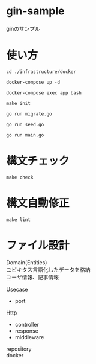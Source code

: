 # gin-sample
ginのサンプル  

# 使い方
```
cd ./infrastructure/docker

docker-compose up -d

docker-compose exec app bash

make init

go run migrate.go

go run seed.go

go run main.go
```

# 構文チェック

```
make check
```

# 構文自動修正
```
make lint
```

# ファイル設計  
Domain(Entities)  
ユビキタス言語化したデータを格納  
ユーザ情報、記事情報  

Usecase  
  - port

Http  
  - controller  
  - response  
  - middleware  

repository  
docker  
